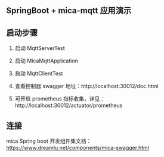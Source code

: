 ## SpringBoot + mica-mqtt 应用演示

## 启动步骤
1. 启动 MqttServerTest

2. 启动 MicaMqttApplication

3. 启动 MqttClientTest

4. 查看控制器 swagger 地址：http://localhost:30012/doc.html

5. 可开启 prometheus 指标收集，详见： http://localhost:30012/actuator/prometheus

## 连接

mica Spring boot 开发组件集文档：https://www.dreamlu.net/components/mica-swagger.html
